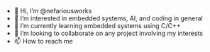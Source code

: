 - 👋 Hi, I’m @nefariousworks
- 👀 I’m interested in embedded systems, AI, and coding in general
- 🌱 I’m currently learning embedded systems using C/C++
- 💞️ I’m looking to collaborate on any project involving my interests
- 📫 How to reach me <will be announced soon>

<!---
nefariousworks/nefariousworks is a ✨ special ✨ repository because its `README.md` (this file) appears on your GitHub profile.
You can click the Preview link to take a look at your changes.
--->

